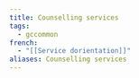 ```yaml
---
title: Counselling services
tags:
  - gccommon
french:
  - "[[Service dorientation]]"
aliases: Counselling services
---
```

